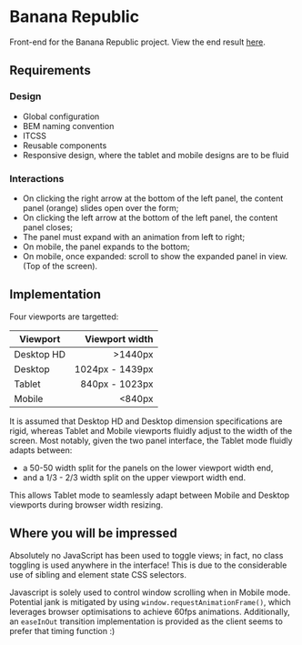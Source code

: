 # Banana Republic
Front-end for the Banana Republic project. View the end result [here](https://duncansmith3.github.io/frontend/).

## Requirements
### Design

* Global configuration
* BEM naming convention
* ITCSS
* Reusable components
* Responsive design, where the tablet and mobile designs are to be fluid

### Interactions
* On clicking the right arrow at the bottom of the left panel, the content panel (orange) slides
open over the form;
* On clicking the left arrow at the bottom of the left panel, the content panel closes;
* The panel must expand with an animation from left to right;
* On mobile, the panel expands to the bottom;
* On mobile, once expanded: scroll to show the expanded panel in view. (Top of the screen).

## Implementation
Four viewports are targetted:

|Viewport|Viewport width|
|--------|-------------:|
|Desktop HD|>1440px|
|Desktop|1024px - 1439px
|Tablet|840px - 1023px|
|Mobile| <840px|

It is assumed that Desktop HD and Desktop dimension specifications are rigid, whereas Tablet and Mobile viewports fluidly adjust to the width of the screen. Most notably, given the two panel interface, the Tablet mode fluidly adapts between:
* a 50-50 width split for the panels on the lower viewport width end,
* and a 1/3 - 2/3 width split on the upper viewport width end.

This allows Tablet mode to seamlessly adapt between Mobile and Desktop viewports during browser width resizing.

## Where you will be impressed
Absolutely no JavaScript has been used to toggle views; in fact, no class toggling is used anywhere in the interface! This is due to the considerable use of sibling and element state CSS selectors.

Javascript is solely used to control window scrolling when in Mobile mode. Potential jank is mitigated by using `window.requestAnimationFrame()`, which leverages browser optimisations to achieve 60fps animations. Additionally, an `easeInOut` transition implementation is provided as the client seems to prefer that timing function :)
